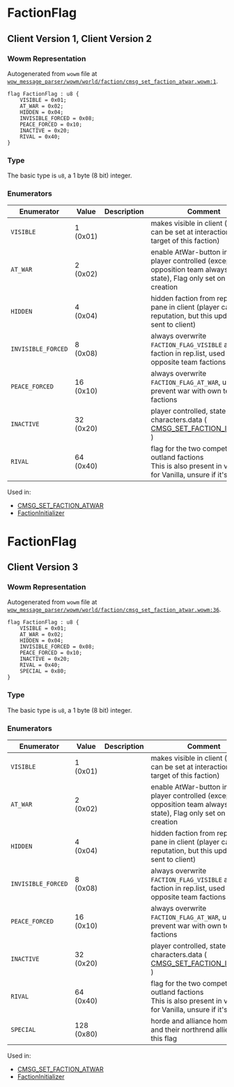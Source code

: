 # FactionFlag

## Client Version 1, Client Version 2

### Wowm Representation

Autogenerated from `wowm` file at [`wow_message_parser/wowm/world/faction/cmsg_set_faction_atwar.wowm:1`](https://github.com/gtker/wow_messages/tree/main/wow_message_parser/wowm/world/faction/cmsg_set_faction_atwar.wowm#L1).

```rust,ignore
flag FactionFlag : u8 {
    VISIBLE = 0x01;
    AT_WAR = 0x02;
    HIDDEN = 0x04;
    INVISIBLE_FORCED = 0x08;
    PEACE_FORCED = 0x10;
    INACTIVE = 0x20;
    RIVAL = 0x40;
}
```
### Type
The basic type is `u8`, a 1 byte (8 bit) integer.
### Enumerators
| Enumerator | Value  | Description | Comment |
| --------- | -------- | ----------- | ------- |
| `VISIBLE` | 1 (0x01) |  | makes visible in client (set or can be set at interaction with target of this faction) |
| `AT_WAR` | 2 (0x02) |  | enable AtWar-button in client. player controlled (except opposition team always war state), Flag only set on initial creation |
| `HIDDEN` | 4 (0x04) |  | hidden faction from reputation pane in client (player can gain reputation, but this update not sent to client) |
| `INVISIBLE_FORCED` | 8 (0x08) |  | always overwrite `FACTION_FLAG_VISIBLE` and hide faction in rep.list, used for hide opposite team factions |
| `PEACE_FORCED` | 16 (0x10) |  | always overwrite `FACTION_FLAG_AT_WAR`, used for prevent war with own team factions |
| `INACTIVE` | 32 (0x20) |  | player controlled, state stored in characters.data ( [CMSG_SET_FACTION_INACTIVE](./cmsg_set_faction_inactive.md) ) |
| `RIVAL` | 64 (0x40) |  | flag for the two competing outland factions<br/>This is also present in vmangos for Vanilla, unsure if it's used. |

Used in:
* [CMSG_SET_FACTION_ATWAR](cmsg_set_faction_atwar.md)
* [FactionInitializer](factioninitializer.md)
# FactionFlag

## Client Version 3

### Wowm Representation

Autogenerated from `wowm` file at [`wow_message_parser/wowm/world/faction/cmsg_set_faction_atwar.wowm:36`](https://github.com/gtker/wow_messages/tree/main/wow_message_parser/wowm/world/faction/cmsg_set_faction_atwar.wowm#L36).

```rust,ignore
flag FactionFlag : u8 {
    VISIBLE = 0x01;
    AT_WAR = 0x02;
    HIDDEN = 0x04;
    INVISIBLE_FORCED = 0x08;
    PEACE_FORCED = 0x10;
    INACTIVE = 0x20;
    RIVAL = 0x40;
    SPECIAL = 0x80;
}
```
### Type
The basic type is `u8`, a 1 byte (8 bit) integer.
### Enumerators
| Enumerator | Value  | Description | Comment |
| --------- | -------- | ----------- | ------- |
| `VISIBLE` | 1 (0x01) |  | makes visible in client (set or can be set at interaction with target of this faction) |
| `AT_WAR` | 2 (0x02) |  | enable AtWar-button in client. player controlled (except opposition team always war state), Flag only set on initial creation |
| `HIDDEN` | 4 (0x04) |  | hidden faction from reputation pane in client (player can gain reputation, but this update not sent to client) |
| `INVISIBLE_FORCED` | 8 (0x08) |  | always overwrite `FACTION_FLAG_VISIBLE` and hide faction in rep.list, used for hide opposite team factions |
| `PEACE_FORCED` | 16 (0x10) |  | always overwrite `FACTION_FLAG_AT_WAR`, used for prevent war with own team factions |
| `INACTIVE` | 32 (0x20) |  | player controlled, state stored in characters.data ( [CMSG_SET_FACTION_INACTIVE](./cmsg_set_faction_inactive.md) ) |
| `RIVAL` | 64 (0x40) |  | flag for the two competing outland factions<br/>This is also present in vmangos for Vanilla, unsure if it's used. |
| `SPECIAL` | 128 (0x80) |  | horde and alliance home cities and their northrend allies have this flag |

Used in:
* [CMSG_SET_FACTION_ATWAR](cmsg_set_faction_atwar.md)
* [FactionInitializer](factioninitializer.md)
